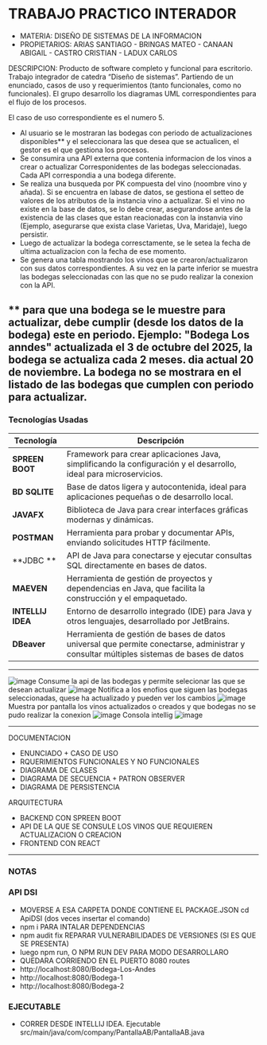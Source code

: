# TRABAJO PRACTICO INTERADOR
  - MATERIA: DISEÑO DE SISTEMAS DE LA INFORMACION
  - PROPIETARIOS: ARIAS SANTIAGO - BRINGAS MATEO - CANAAN ABIGAIL - CASTRO CRISTIAN - LADUX CARLOS

DESCRIPCION: 
Producto de software completo y funcional para escritorio. Trabajo integrador de catedra “Diseño de sistemas”.  Partiendo de un enunciado, casos de uso y requerimientos (tanto funcionales, como no funcionales). El grupo desarrollo los diagramas UML correspondientes para el flujo de los procesos. 

El caso de uso correspondiente es el numero 5.
- Al usuario se le mostraran las bodegas con periodo de actualizaciones disponibles** y el seleccionara las que desea que se actualicen, el gestor es el que gestiona los procesos. 
- Se consumira una API externa que contenia informacion de los vinos a crear o actualizar Corresponidentes de las bodegas seleccionadas. Cada API correspondia a una bodega diferente.
- Se realiza una busqueda por PK compuesta del vino (noombre vino y añada). Si se encuentra en labase de datos, se gestiona el setteo de valores de los atributos de la instancia vino a actualizar. Si el vino no existe en la base de datos, se lo debe crear, asegurandose antes de la existencia de las clases que estan reacionadas con la instanvia vino (Ejemplo, asegurarse que exista clase Varietas, Uva, Maridaje), luego persistir.
- Luego de actualizar la bodega corresctamente, se le setea la fecha de ultima actualizacion con la fecha de ese momento.
- Se genera una tabla mostrando los vinos que se crearon/actualizaron con sus datos correspondientes. A su vez en la parte inferior se muestra las bodegas seleccionadas con las que no se pudo realizar la conexion con la API.

** para que una bodega se le muestre para actualizar, debe cumplir (desde los datos de la bodega) este en periodo. Ejemplo: "Bodega Los anndes" actualizada el 3 de octubre del 2025, la bodega se actualiza cada 2 meses. dia actual 20 de noviembre. La bodega no se mostrara en el listado de las bodegas que cumplen con periodo para actualizar.
---
### **Tecnologías Usadas**

| Tecnología  | Descripción                                                             |
|-------------|-------------------------------------------------------------------------|
| **SPREEN BOOT**   | Framework para crear aplicaciones Java, simplificando la configuración y el desarrollo, ideal para microservicios.              |
| **BD SQLITE** | Base de datos ligera y autocontenida, ideal para aplicaciones pequeñas o de desarrollo local.                       |
| **JAVAFX** | Biblioteca de Java para crear interfaces gráficas modernas y dinámicas.     |
| **POSTMAN** | Herramienta para probar y documentar APIs, enviando solicitudes HTTP fácilmente.                     |
| **JDBC ** | API de Java para conectarse y ejecutar consultas SQL directamente en bases de datos.                                    |
| **MAEVEN**  | Herramienta de gestión de proyectos y dependencias en Java, que facilita la construcción y el empaquetado.                  |
| **INTELLIJ IDEA** | Entorno de desarrollo integrado (IDE) para Java y otros lenguajes, desarrollado por JetBrains.           |
| **DBeaver** | Herramienta de gestión de bases de datos universal que permite conectarse, administrar y consultar múltiples sistemas de bases de datos           |

---
![image](https://github.com/user-attachments/assets/53fa9d67-baac-4896-bb74-5c4a37875206)
Consume la api de las bodegas y permite selecionar las que se desean actualizar
![image](https://github.com/user-attachments/assets/b75e0b05-600c-4c52-ab19-57a35d034024)
Notifica a los enofios que siguen las bodegas seleccionadas, quese ha actualizado y pueden ver los cambios
![image](https://github.com/user-attachments/assets/c0a63e22-32f9-4af7-8e03-ee24e41acd07)
Muestra por pantalla los vinos actualizados o creados y que bodegas no se pudo realizar la conexion
![image](https://github.com/user-attachments/assets/87414856-6049-4167-bd99-c79df78855e8)
Consola intellig
![image](https://github.com/user-attachments/assets/b3e5eedb-b637-4d9d-9ef6-d2cb2720106f)

---

DOCUMENTACION
- ENUNCIADO + CASO DE USO
- RQUERIMIENTOS FUNCIONALES Y NO FUNCIONALES
- DIAGRAMA DE CLASES
- DIAGRAMA DE SECUENCIA + PATRON OBSERVER
- DIAGRAMA DE PERSISTENCIA

ARQUITECTURA
- BACKEND CON SPREEN BOOT
- API DE LA QUE SE CONSULE LOS VINOS QUE REQUIEREN ACTUALIZACION O CREACION
- FRONTEND CON REACT

---
### **NOTAS**

### **API DSI**
- MOVERSE A ESA CARPETA DONDE CONTIENE EL PACKAGE.JSON cd ApiDSI (dos veces insertar el comando)
- npm i PARA INTALAR DEPENDENCIAS
- npm audit fix REPARAR VULNERABILIDADES DE VERSIONES (SI ES QUE SE PRESENTA)
- luego npm run, O NPM RUN DEV PARA MODO DESARROLLARO
- QUEDARA CORRIENDO EN EL PUERTO 8080
routes
- http://localhost:8080/Bodega-Los-Andes
- http://localhost:8080/Bodega-1
- http://localhost:8080/Bodega-2

### **EJECUTABLE**
- CORRER DESDE INTELLIJ IDEA. Ejecutable src/main/java/com/company/PantallaAB/PantallaAB.java
